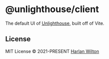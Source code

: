 # @unlighthouse/client

The default UI of [Unlighthouse](https://github.com/harlan-zw/unlighthouse), built off of Vite.

## License

MIT License © 2021-PRESENT [Harlan Wilton](https://github.com/harlan-zw)

